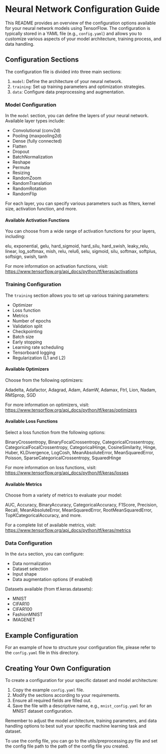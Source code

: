 # Neural Network Configuration Guide

This README provides an overview of the configuration options available for your neural network models using TensorFlow. The configuration is typically stored in a YAML file (e.g., `config.yaml`) and allows you to customize various aspects of your model architecture, training process, and data handling.

## Configuration Sections

The configuration file is divided into three main sections:

1. `model`: Define the architecture of your neural network.
2. `training`: Set up training parameters and optimization strategies.
3. `data`: Configure data preprocessing and augmentation.

### Model Configuration

In the `model` section, you can define the layers of your neural network. Available layer types include:

- Convolutional (conv2d)
- Pooling (maxpooling2d)
- Dense (fully connected)
- Flatten
- Dropout
- BatchNormalization
- Reshape
- Permute
- Resizing
- RandomZoom
- RandomTranslation
- RandomRotation
- RandomFlip


For each layer, you can specify various parameters such as filters, kernel size, activation function, and more.

#### Available Activation Functions

You can choose from a wide range of activation functions for your layers, including:

elu, exponential, gelu, hard_sigmoid, hard_silu, hard_swish, leaky_relu, linear, log_softmax, mish, relu, relu6, selu, sigmoid, silu, softmax, softplus, softsign, swish, tanh

For more information on activation functions, visit: https://www.tensorflow.org/api_docs/python/tf/keras/activations

### Training Configuration

The `training` section allows you to set up various training parameters:

- Optimizer
- Loss function
- Metrics
- Number of epochs
- Validation split
- Checkpointing
- Batch size
- Early stopping
- Learning rate scheduling
- Tensorboard logging
- Regularization (L1 and L2)

#### Available Optimizers

Choose from the following optimizers:

Adadelta, Adafactor, Adagrad, Adam, AdamW, Adamax, Ftrl, Lion, Nadam, RMSprop, SGD

For more information on optimizers, visit: https://www.tensorflow.org/api_docs/python/tf/keras/optimizers

#### Available Loss Functions

Select a loss function from the following options:

BinaryCrossentropy, BinaryFocalCrossentropy, CategoricalCrossentropy, CategoricalFocalCrossentropy, CategoricalHinge, CosineSimilarity, Hinge, Huber, KLDivergence, LogCosh, MeanAbsoluteError, MeanSquaredError, Poisson, SparseCategoricalCrossentropy, SquaredHinge

For more information on loss functions, visit: https://www.tensorflow.org/api_docs/python/tf/keras/losses

#### Available Metrics

Choose from a variety of metrics to evaluate your model:

AUC, Accuracy, BinaryAccuracy, CategoricalAccuracy, F1Score, Precision, Recall, MeanAbsoluteError, MeanSquaredError, RootMeanSquaredError, TopKCategoricalAccuracy, and more.

For a complete list of available metrics, visit: https://www.tensorflow.org/api_docs/python/tf/keras/metrics

### Data Configuration

In the `data` section, you can configure:

- Data normalization
- Dataset selection
- Input shape
- Data augmentation options (if enabled)

Datasets available (from tf.keras.datasets):

- MNIST
- CIFAR10
- CIFAR100
- FashionMNIST
- IMAGENET

## Example Configuration

For an example of how to structure your configuration file, please refer to the `config.yaml` file in this directory.

## Creating Your Own Configuration

To create a configuration for your specific dataset and model architecture:

1. Copy the example `config.yaml` file.
2. Modify the sections according to your requirements.
3. Ensure all required fields are filled out.
4. Save the file with a descriptive name, e.g., `mnist_config.yaml` for an MNIST dataset configuration.

Remember to adjust the model architecture, training parameters, and data handling options to best suit your specific machine learning task and dataset.

To use the config file, you can go to the utils/preprocessing.py file and set the config file path to the path of the config file you created.